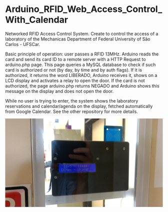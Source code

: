 # Arduino_RFID_Web_Access_Control_With_Calendar

Networked RFID Access Control System. Create to control the access of a laboratory of the Mechanicas Department of Federal University of São Carlos - UFSCar. 

Basic principle of operation: user passes a RFID 13MHz. Arduino reads the card and send its card ID to a remote server with a HTTP Request to arduino.php page. This page queries a MySQL database to check if such card is authorized or not (by day, by time and by auth flags). If it is authorized, it returns the word LIBERADO, Arduino receives it, shows on a LCD display and activates a relay to open the door. If the card is not authorized, the page arduino.php returns NEGADO and Arduino shows this message on the display and does not open the door.

While no user is trying to enter, the system shows the laboratory reservations and calendar/agenda on the display, fetched automatically from Google Calendar. See the other repository for more details.

![Device](IMG_20170511_114423541.jpg)
